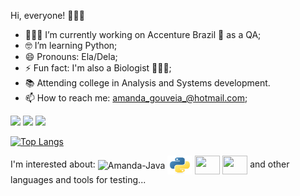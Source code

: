   Hi, everyone! 🙋🏽‍♀️


- 👩🏼‍💻 I’m currently working on Accenture Brazil 💜 as a QA;
- 🤓 I’m learning Python;
- 😄 Pronouns: Ela/Dela;
- ⚡ Fun fact: I'm also a Biologist 👩🏼‍🔬;
- 📚 Attending college in Analysis and Systems development.
- 📫 How to reach me: amanda_gouveia_@hotmail.com;


 <a href="https://instagram.com/mandagouveia" target="_blank"><img src="https://img.shields.io/badge/-Instagram-%23E4405F?style=for-the-badge&logo=instagram&logoColor=white" target="_blank"></a>
  <a href="https://linkedin.com/in/amanda-gouveia-a6758a91/" target="_blank"><img src="https://img.shields.io/badge/LinkedIn-0077B5?style=for-the-badge&logo=linkedin&logoColor=white"></a>
  <a href="mailto:amanda_gouveia_@hotmail.com" target="_blank"><img src="https://img.shields.io/badge/Microsoft_Outlook-0078D4?style=for-the-badge&logo=microsoft-outlook&logoColor=white"></a>

[![Top Langs](https://github-readme-stats.vercel.app/api/top-langs/?username=mandagouveia&layout=compact&theme=onedark)](https://github.com/mandagouveia/github-readme-stats)

I'm interested about:
 <img align="center" alt="Amanda-Java" height="30" width="40" src="https://cdn.jsdelivr.net/gh/devicons/devicon/icons/java/java-original.svg" />
 <img align="center" alt="Rafa-Python" height="30" width="40" src="https://raw.githubusercontent.com/devicons/devicon/master/icons/python/python-original.svg">
 <img align="center"  height="30" width="40" src="https://cdn.jsdelivr.net/gh/devicons/devicon/icons/cucumber/cucumber-plain.svg" />
 <img align="center"  height="30" width="40" src="https://cdn.jsdelivr.net/gh/devicons/devicon/icons/ruby/ruby-plain.svg" /> and other languages and tools for testing...
